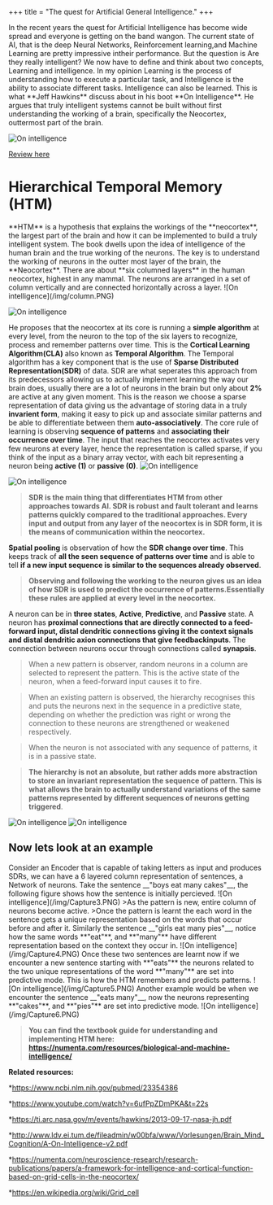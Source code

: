 +++
title = "The quest for Artificial General Intelligence."
+++

<body>
In the recent years the quest for Artificial Intelligence has become wide spread and everyone is getting on the band wangon. 
The current state of AI, that is the deep Neural Networks, Reinforcement learning,and Machine Learning are pretty impressive intheir performance. But the question is Are they really intelligent? 
We now have to define and think about two concepts, Learning and intelligence. In my opinion Learning is the process of understanding how to execute a particular task, and Intelligence is the ability to associate different tasks. 
Intelligence can also be learned. This is what **Jeff Hawkins** discuss about in his boot **On Intelligence**. He argues that truly intelligent systems cannot be built without first understanding the working of a brain, specifically the Neocortex, outtermost part of the brain.
</body>
  
![On intelligence](/img/onin.jpg)

[Review here](https://sananara-aryabhata.netlify.com/post/onint)

<h1>Hierarchical Temporal Memory (HTM)</h1>
<body>
**HTM** is a hypothesis that explains the workings of the **neocortex**, the largest part of the brain and how it can be implemented to build a truly intelligent system. The book dwells upon the idea of intelligence of the human brain and the true working of the neurons. The key is to understand the working of neurons in the outter most layer of the brain, the **Neocortex**. There are about **six columned layers** in the human neocortex, highest in any mammal. The neurons are arranged in a set of column vertically and are connected horizontally across a layer.
![On intelligence](/img/column.PNG)

![On intelligence](/img/Cross.PNG)

He proposes that the neocortex at its core is running a __**simple algorithm**__ at every level, from the neuron to the top of the six layers to recognize, process and remember patterns over time. This is the **Cortical Learning Algorithm(CLA)** also known as **Temporal Algorithm**. The Temporal algorithm has a key component that is the use of **Sparse Distributed Representation(SDR)** of data. SDR are what seperates this approach from its predecessors allowing us to actually implement learning the way our brain does, usually there are a lot of neurons in the brain but only about __**2%**__ are active at any given moment. This is the reason we choose a sparse representation of data giving us the advantage of storing data in a truly **invarient form**, making it easy to pick up and associate similar patterns and be able to differentiate between them **auto-associatively**. The core rule of learning is observing __**sequence of patterns**__ and __**associating their occurrence over time**__. The input that reaches the neocortex activates very few neurons at every layer, hence the representation is called sparse, if you think of the input as a binary array vector, with each bit representing a neuron being **active __(1)__** or **passive __(0)__**. 
![On intelligence](/img/SDR.PNG)

![On intelligence](/img/SDRP.PNG)

>**SDR is the main thing that differentiates HTM from other approaches towards AI. SDR is robust and fault tolerant and learns patterns quickly compared to the traditional approaches. Every input and output from any layer of the neocortex is in SDR form, it is the means of communication within the neocortex.**


**Spatial pooling** is observation of how the **SDR change over time**. This keeps track of __**all the seen sequence of patterns over time**__ and is able to tell __if a new input sequence is similar to the sequences already observed__. 

>**Observing and following the working to the neuron gives us an idea of how SDR is used to predict the occurrence of patterns.Essentially these rules are applied at every level in the neocortex.**

A neuron can be in **three states**, **Active**, **Predictive**, and **Passive** state. A neuron has __**proximal connections** that are directly connected to a feed-forward input, **distal dendritic connections** giving it the context signals and **distal dendritic axion connections** that give  feedbackinputs__. The connection between neurons occur through connections called **synapsis**. 

>When a new pattern is observer, random neurons in a column are selected to represent the pattern. This is the active state of the neuron, when a feed-forward input causes it to fire. 

>When an existing pattern is observed, the hierarchy recognises this and puts the neurons next in the sequence in a predictive state, depending on whether the prediction was right or wrong the connection to these neurons are strengthened or weakened respectively.

>When the neuron is not associated with any sequence of patterns, it is in a passive state.

>**The hierarchy is not an absolute, but rather adds more abstraction to store an invariant representation the sequence of pattern. This is what allows the brain to actually understand variations of the same patterns represented by different sequences of neurons getting triggered**. 

![On intelligence](/img/Capture.PNG)
![On intelligence](/img/Capture2.PNG)
</body>

<h2> Now lets look at an example </h2>
<body>
  Consider an Encoder that is capable of taking letters as input and produces SDRs, we can have a 6 layered column representation of sentences, a Network of neurons. Take the sentence __"boys eat many cakes"__, the following figure shows how the sentence is initially percieved.  
![On intelligence](/img/Capture3.PNG)
  >As the pattern is new, entire column of neurons become active.
  >Once the pattern is learnt the each word in the sentence gets a unique representation based on the words that occur before and after it.
  Similarly the sentence __"girls eat many pies"__, notice how the same words **"eat"**, and **"many"** have different representation based on the context they occur in.
![On intelligence](/img/Capture4.PNG)
  Once these two sentences are learnt now if we encounter a new sentence starting with **"eats"** the neurons related to the two unique representations of the word **"many"** are set into predictive mode. This is how the HTM remembers and predicts patterns.
![On intelligence](/img/Capture5.PNG)
  Another example would be when we encounter the sentence __"eats many"__, now the neurons representing **"cakes"**, and **"pies"** are set into predictive mode. 
![On intelligence](/img/Capture6.PNG)
</body>

>**You can find the textbook guide for understanding and implementing HTM here: https://numenta.com/resources/biological-and-machine-intelligence/**

**Related resources:**

*https://www.ncbi.nlm.nih.gov/pubmed/23354386

*https://www.youtube.com/watch?v=6ufPpZDmPKA&t=22s

*https://ti.arc.nasa.gov/m/events/hawkins/2013-09-17-nasa-jh.pdf

*http://www.ldv.ei.tum.de/fileadmin/w00bfa/www/Vorlesungen/Brain_Mind_Cognition/A-On-Intelligence-v2.pdf

*https://numenta.com/neuroscience-research/research-publications/papers/a-framework-for-intelligence-and-cortical-function-based-on-grid-cells-in-the-neocortex/

*https://en.wikipedia.org/wiki/Grid_cell


